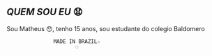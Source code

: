 ## _QUEM SOU EU_ :anguished:

 Sou Matheus :hushed:, tenho 15 anos, sou estudante do colegio Baldomero

                   MADE IN BRAZIL☆
                          ♡
 
